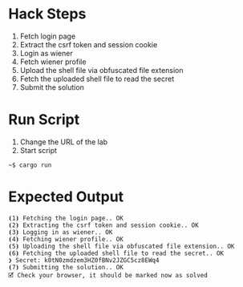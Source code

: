 # Hack Steps

1. Fetch login page
2. Extract the csrf token and session cookie
3. Login as wiener
4. Fetch wiener profile
5. Upload the shell file via obfuscated file extension
6. Fetch the uploaded shell file to read the secret
7. Submit the solution 


# Run Script

1. Change the URL of the lab
2. Start script

```
~$ cargo run
```

# Expected Output

```
⦗1⦘ Fetching the login page.. OK
⦗2⦘ Extracting the csrf token and session cookie.. OK
⦗3⦘ Logging in as wiener.. OK
⦗4⦘ Fetching wiener profile.. OK
⦗5⦘ Uploading the shell file via obfuscated file extension.. OK
⦗6⦘ Fetching the uploaded shell file to read the secret.. OK
❯ Secret: k0tN0zmdzem3HZ0fBNv2JZGC5cz8EWq4
⦗7⦘ Submitting the solution.. OK
🗹 Check your browser, it should be marked now as solved
```
